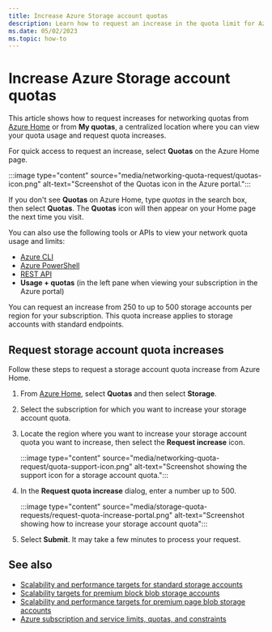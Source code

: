 ```yaml
---
title: Increase Azure Storage account quotas
description: Learn how to request an increase in the quota limit for Azure Storage accounts within a subscription from 250 to 500 for a given region. Quota increases apply to both standard and premium account types.
ms.date: 05/02/2023
ms.topic: how-to
---
```


# Increase Azure Storage account quotas

This article shows how to request increases for networking quotas from [Azure Home](https://portal.azure.com) or from **My quotas**, a centralized location where you can view your quota usage and request quota increases.

For quick access to request an increase, select **Quotas** on the Azure Home page.

:::image type="content" source="media/networking-quota-request/quotas-icon.png" alt-text="Screenshot of the Quotas icon in the Azure portal.":::

If you don't see **Quotas** on Azure Home, type *quotas* in the search box, then select **Quotas**. The **Quotas** icon will then appear on your Home page the next time you visit.

You can also use the following tools or APIs to view your network quota usage and limits:

- [Azure CLI](/cli/azure/storage/account#az-storage-account-show-usage)
- [Azure PowerShell](/powershell/module/az.storage/get-azstorageusage)
- [REST API](/rest/api/storagerp/usages/list-by-location)
- **Usage + quotas** (in the left pane when viewing your subscription in the Azure portal)

You can request an increase from 250 to up to 500 storage accounts per region for your subscription. This quota increase applies to storage accounts with standard endpoints.

## Request storage account quota increases

Follow these steps to request a storage account quota increase from Azure Home.

1. From [Azure Home](https://portal.azure.com), select **Quotas** and then select **Storage**.

1. Select the subscription for which you want to increase your storage account quota.

1. Locate the region where you want to increase your storage account quota you want to increase, then select the **Request increase** icon.

   :::image type="content" source="media/networking-quota-request/quota-support-icon.png" alt-text="Screenshot showing the support icon for a storage account quota.":::

1. In the **Request quota increase** dialog, enter a number up to 500.

    :::image type="content" source="media/storage-quota-requests/request-quota-increase-portal.png" alt-text="Screenshot showing how to increase your storage account quota":::

1. Select **Submit**. It may take a few minutes to process your request.

## See also

- [Scalability and performance targets for standard storage accounts](../storage/common/scalability-targets-standard-account.md)
- [Scalability targets for premium block blob storage accounts](../storage/blobs/scalability-targets-premium-block-blobs.md)
- [Scalability and performance targets for premium page blob storage accounts](../storage/blobs/scalability-targets-premium-page-blobs.md)
- [Azure subscription and service limits, quotas, and constraints](../azure-resource-manager/management/azure-subscription-service-limits.md)
